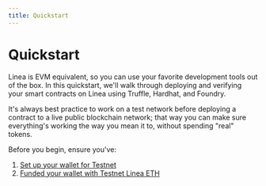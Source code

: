 ```yaml
---
title: Quickstart
---
```


# Quickstart

Linea is EVM equivalent, so you can use your favorite development tools out of the box. In this quickstart, we'll walk through deploying and verifying your smart contracts on Linea using Truffle, Hardhat, and Foundry.

It's always best practice to work on a test network before deploying a contract to a live public blockchain network; that way you can make sure everything's working the way you mean it to, without spending "real" tokens.

Before you begin, ensure you've:

1. [Set up your wallet for Testnet](/build-on-linea/use-linea-testnet/set-up-your-wallet.mdx)
1. [Funded your wallet with Testnet Linea ETH](/build-on-linea/use-linea-testnet/fund.md#get-test-eth-on-linea)
